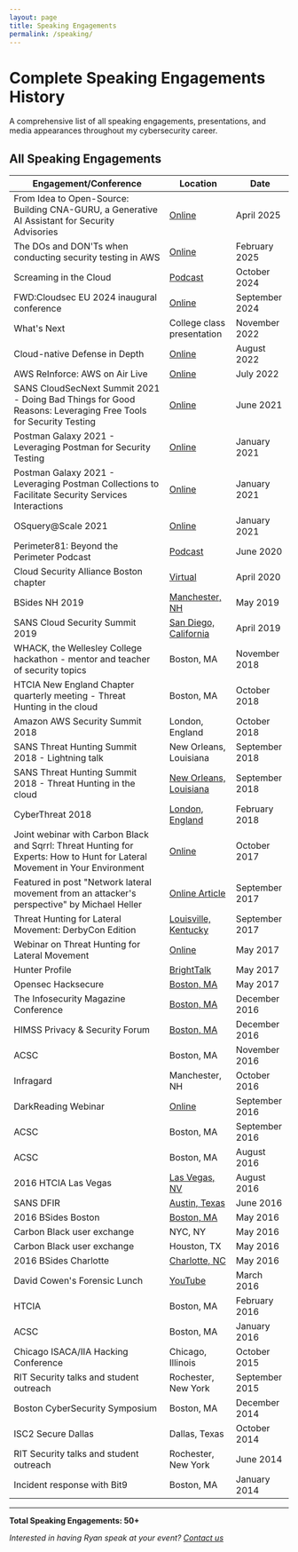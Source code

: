 ```yaml
---
layout: page
title: Speaking Engagements
permalink: /speaking/
---
```


# Complete Speaking Engagements History

A comprehensive list of all speaking engagements, presentations, and media appearances throughout my cybersecurity career.

## All Speaking Engagements

| Engagement/Conference | Location | Date |
| ----------------------------------------- | --------------------- | ---------------- |
| From Idea to Open-Source: Building CNA-GURU, a Generative AI Assistant for Security Advisories | [Online](https://youtu.be/OYH8qbUueaI?si=n6yuH0Fo9O8fyo-O) | April 2025 |
| The DOs and DON'Ts when conducting security testing in AWS | [Online](https://www.youtube.com/live/qxHy0tZhC-U?si=YKoDRtaZoL_vRiUR) | February 2025 |
| Screaming in the Cloud | [Podcast](https://www.lastweekinaws.com/podcast/screaming-in-the-cloud/disclosing-vulnerabilities-in-the-cloud-with-ryan-nolette/) | October 2024 |
| FWD:Cloudsec EU 2024 inaugural conference | [Online](https://youtu.be/JINXKN9NZmY) | September 2024 |
| What's Next | College class presentation | November 2022 |
| Cloud-native Defense in Depth | [Online](https://assets.sentinelone.com/cloud-security/wbr-cloud-native-defense-in-depth) | August 2022 |
| AWS ReInforce: AWS on Air Live | [Online](https://twitter.com/AWSonAir/status/1552281442704429057?s=20&t=4G7o3JRm_QFypn0kPhjB6g) | July 2022 |
| SANS CloudSecNext Summit 2021 - Doing Bad Things for Good Reasons: Leveraging Free Tools for Security Testing | [Online](https://www.youtube.com/watch?v=Ni9rkQ4Olko) | June 2021 |
| Postman Galaxy 2021 - Leveraging Postman for Security Testing | [Online](https://www.postman.com/postman-galaxy/leveraging-postman-for-security-testing/) | January 2021 |
| Postman Galaxy 2021 - Leveraging Postman Collections to Facilitate Security Services Interactions | [Online](https://www.postman.com/postman-galaxy/postman-collections-facilitate-security-services-interactions/) | January 2021 |
| OSquery@Scale 2021 | [Online](https://www.youtube.com/watch?v=b81zSQ5MsDk) | January 2021 |
| Perimeter81: Beyond the Perimeter Podcast | [Podcast](https://www.perimeter81.com/blog/podcast/beyond-the-perimeter-podcast-episode-01-turning-a-hobby-into-a-career/) | June 2020 |
| Cloud Security Alliance Boston chapter | [Virtual](https://youtu.be/O5G_2gH21GE) | April 2020 |
| BSides NH 2019 | [Manchester, NH](http://bsidesnh.com/the-bsidesnh-2019-schedule-is-live/) | May 2019 |
| SANS Cloud Security Summit 2019 | [San Diego, California](https://youtu.be/H2v65iTKcqw) | April 2019 |
| WHACK, the Wellesley College hackathon - mentor and teacher of security topics | Boston, MA | November 2018 |
| HTCIA New England Chapter quarterly meeting - Threat Hunting in the cloud | Boston, MA | October 2018 |
| Amazon AWS Security Summit 2018 | London, England | October 2018 |
| SANS Threat Hunting Summit 2018 - Lightning talk | New Orleans, Louisiana | September 2018 |
| SANS Threat Hunting Summit 2018 - Threat Hunting in the cloud | [New Orleans, Louisiana](https://youtu.be/x4OJx2M52iI) | September 2018 |
| CyberThreat 2018 | [London, England](https://www.cyberthreat2018.com/) | February 2018 |
| Joint webinar with Carbon Black and Sqrrl: Threat Hunting for Experts: How to Hunt for Lateral Movement in Your Environment | [Online](https://www.youtube.com/watch?v=Cfln8zHTZvw&feature=youtu.be) | October 2017 |
| Featured in post "Network lateral movement from an attacker's perspective" by Michael Heller | [Online Article](http://searchsecurity.techtarget.com/news/450427135/Network-lateral-movement-from-an-attackers-perspective) | September 2017 |
| Threat Hunting for Lateral Movement: DerbyCon Edition | [Louisville, Kentucky](https://www.youtube.com/watch?v=YFBHkRrARMI) | September 2017 |
| Webinar on Threat Hunting for Lateral Movement | [Online](http://info.sqrrl.com/threat-hunting-lateral-movement) | May 2017 |
| Hunter Profile | [BrightTalk](https://www.brighttalk.com/webcast/15393/257671) | May 2017 |
| Opensec Hacksecure | [Boston, MA](http://opensec.hacksecure.org/) | May 2017 |
| The Infosecurity Magazine Conference | [Boston, MA](http://www.infosecurity-magazine.com/conferences/boston-agile-cybersecurity/) | December 2016 |
| HIMSS Privacy & Security Forum | [Boston, MA](http://www.healthprivacyforum.com/boston/2016/sponsorship/for-sponsors/sponsor-services6) | December 2016 |
| ACSC | Boston, MA | November 2016 |
| Infragard | Manchester, NH | October 2016 |
| DarkReading Webinar | [Online](https://webinar.darkreading.com/2272) | September 2016 |
| ACSC | Boston, MA | September 2016 |
| ACSC | Boston, MA | August 2016 |
| 2016 HTCIA Las Vegas | [Las Vegas, NV](https://htcia.org/) | August 2016 |
| SANS DFIR | [Austin, Texas](https://youtu.be/dlvvoXitrII?list=PLfouvuAjspToULN9r9cmQqgDwZzsqH05w) | June 2016 |
| 2016 BSides Boston | [Boston, MA](https://www.youtube.com/watch?v=FChiAjZbHTE) | May 2016 |
| Carbon Black user exchange | NYC, NY | May 2016 |
| Carbon Black user exchange | Houston, TX | May 2016 |
| 2016 BSides Charlotte | [Charlotte, NC](https://www.youtube.com/watch?v=D4KtKQiSFUk) | May 2016 |
| David Cowen's Forensic Lunch | [YouTube](https://www.youtube.com/watch?v=9Vj-CzvgENs) | March 2016 |
| HTCIA | Boston, MA | February 2016 |
| ACSC | Boston, MA | January 2016 |
| Chicago ISACA/IIA Hacking Conference | Chicago, Illinois | October 2015 |
| RIT Security talks and student outreach | Rochester, New York | September 2015 |
| Boston CyberSecurity Symposium | Boston, MA | December 2014 |
| ISC2 Secure Dallas | Dallas, Texas | October 2014 |
| RIT Security talks and student outreach | Rochester, New York | June 2014 |
| Incident response with Bit9 | Boston, MA | January 2014 |

---

**Total Speaking Engagements: 50+**

*Interested in having Ryan speak at your event? [Contact us](mailto:sonofagl1tch@pebcakconsulting.com)*